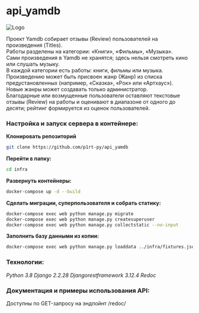 # api_yamdb

![Logo](https://cdn-irec.r-99.com/sites/default/files/product-images/399872/EOXOqQkXnjTMTRnIpMUSvQ.jpg)


Проект Yamdb собирает отзывы (Review) пользователей на произведения (Titles).\
Работы разделены на категории: «Книги», «Фильмы», «Музыка».\
Сами произведения в Yamdb не хранятся; здесь нельзя смотреть кино или слушать музыку.\
В каждой категории есть работы: книги, фильмы или музыка.\
Произведению может быть присвоен жанр (Жанр) из списка предустановленных (например, «Сказка», «Рок» или «Артхаус»).\
Новые жанры может создавать только администратор.\
Благодарные или возмущенные пользователи оставляют текстовые отзывы (Review) на работы и оценивают в диапазоне от одного до десяти; рейтинг формируется из оценок пользователей.

### Настройка и запуск сервера в контейнере:
**Клонировать репозиторий**
```bash
git clone https://github.com/p1rt-py/api_yamdb
```
**Перейти в папку:**
```bash
cd infra
```
**Развернуть контейнеры:**
```bash
docker-compose up -d --build 
```

**Сделать миграции, суперпользователя и собрать статику:**
```bash
docker-compose exec web python manage.py migrate
docker-compose exec web python manage.py createsuperuser
docker-compose exec web python manage.py collectstatic --no-input
```

**Заполнить базу данными из копии:**
```bash
docker-compose exec web python manage.py loaddata ../infra/fixtures.json 
```


### Технологии:
_Python 3.8
Django 2.2.28
Djangorestframework 3.12.4
Redoc_

### Документация и примеры использования API:
Доступны по GET-запросу на эндпойнт /redoc/